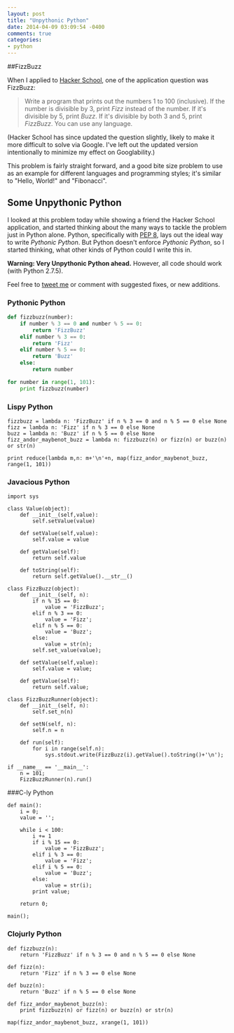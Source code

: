 ```yaml
---
layout: post
title: "Unpythonic Python"
date: 2014-04-09 03:09:54 -0400
comments: true
categories: 
- python
---
```


##FizzBuzz

When I applied to [Hacker School](http://www.hackerschool.com), one of the application question was FizzBuzz:

> Write a program that prints out the numbers 1 to 100 (inclusive). If the number is divisible by 3, print *Fizz* instead of the number. If it's divisible by 5, print *Buzz*. If it's divisible by both 3 and 5, print *FizzBuzz*. You can use any language.

(Hacker School has since updated the question slightly, likely to make it more difficult to solve via Google. I've left out the updated version intentionally to minimize my effect on Googlability.)

This problem is fairly straight forward, and a good bite size problem to use as an example for different languages and programming styles; it's similar to "Hello, World!" and "Fibonacci".

## Some Unpythonic Python

I looked at this problem today while showing a friend the Hacker School application, and started thinking about the many ways to tackle the problem just in Python alone. Python, specifically with [PEP 8](http://legacy.python.org/dev/peps/pep-0008/), lays out the ideal way to write *Pythonic Python*. But Python doesn't enforce *Pythonic Python*, so I started thinking, what other kinds of Python could I write this in.

**Warning: Very Unpythonic Python ahead.** However, all code should work (with Python 2.7.5).

Feel free to [tweet me](https://twitter.com/taubeneck) or comment with suggested fixes, or new additions.
<!-- more -->

### Pythonic Python

``` python
def fizzbuzz(number):
    if number % 3 == 0 and number % 5 == 0:
        return 'FizzBuzz'
    elif number % 3 == 0:
        return 'Fizz'
    elif number % 5 == 0:
        return 'Buzz'
    else:
        return number

for number in range(1, 101):
    print fizzbuzz(number)
```

### Lispy Python

```
fizzbuzz = lambda n: 'FizzBuzz' if n % 3 == 0 and n % 5 == 0 else None
fizz = lambda n: 'Fizz' if n % 3 == 0 else None
buzz = lambda n: 'Buzz' if n % 5 == 0 else None
fizz_andor_maybenot_buzz = lambda n: fizzbuzz(n) or fizz(n) or buzz(n) or str(n)

print reduce(lambda m,n: m+'\n'+n, map(fizz_andor_maybenot_buzz, range(1, 101))
```

### Javacious Python

```
import sys

class Value(object):
    def __init__(self,value):
        self.setValue(value)
    
    def setValue(self,value):
        self.value = value
    
    def getValue(self):
        return self.value
        
    def toString(self):
        return self.getValue().__str__()

class FizzBuzz(object):
    def __init__(self, n):
        if n % 15 == 0:
            value = 'FizzBuzz';
        elif n % 3 == 0:
            value = 'Fizz';
        elif n % 5 == 0:
            value = 'Buzz';
        else:
            value = str(n);
        self.set_value(value);
    
    def setValue(self,value):
        self.value = value;

    def getValue(self):
        return self.value;

class FizzBuzzRunner(object):
    def __init__(self, n):
        self.set_n(n)
       
    def setN(self, n):
        self.n = n
      
    def run(self):
        for i in range(self.n):
            sys.stdout.write(FizzBuzz(i).getValue().toString()+'\n');

if __name__ == '__main__':
    n = 101;
    FizzBuzzRunner(n).run()    
```

###C-ly Python

```
def main():
    i = 0;
    value = '';

    while i < 100:
        i += 1
        if i % 15 == 0:
            value = 'FizzBuzz';
        elif i % 3 == 0:
            value = 'Fizz';
        elif i % 5 == 0:
            value = 'Buzz';
        else:
            value = str(i);
        print value;

    return 0;

main();
```

### Clojurly Python

```
def fizzbuzz(n):
    return 'FizzBuzz' if n % 3 == 0 and n % 5 == 0 else None

def fizz(n):
    return 'Fizz' if n % 3 == 0 else None

def buzz(n):
    return 'Buzz' if n % 5 == 0 else None

def fizz_andor_maybenot_buzz(n):
    print fizzbuzz(n) or fizz(n) or buzz(n) or str(n)

map(fizz_andor_maybenot_buzz, xrange(1, 101))
```

